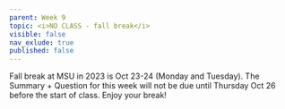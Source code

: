 ```yaml
---
parent: Week 9
topic: <i>NO CLASS - fall break</i>
visible: false
nav_exlude: true
published: false
---
```


Fall break at MSU in 2023 is Oct 23-24 (Monday and Tuesday). The Summary + Question for this week will not be due until Thursday Oct 26 before the start of class. Enjoy your break!